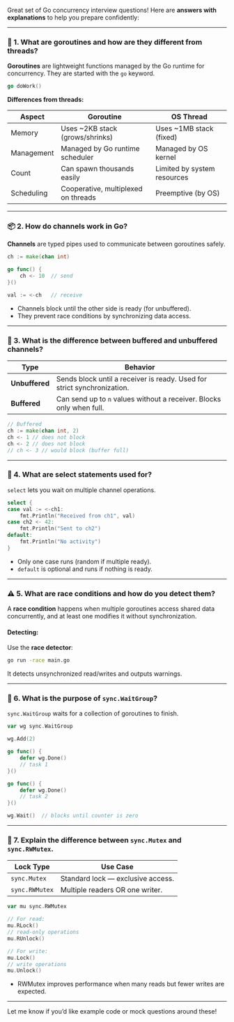 Great set of Go concurrency interview questions! Here are **answers with explanations** to help you prepare confidently:

---

### 🧵 1. What are goroutines and how are they different from threads?

**Goroutines** are lightweight functions managed by the Go runtime for concurrency. They are started with the `go` keyword.

```go
go doWork()
```

**Differences from threads:**

| Aspect     | Goroutine                           | OS Thread                   |
| ---------- | ----------------------------------- | --------------------------- |
| Memory     | Uses \~2KB stack (grows/shrinks)    | Uses \~1MB stack (fixed)    |
| Management | Managed by Go runtime scheduler     | Managed by OS kernel        |
| Count      | Can spawn thousands easily          | Limited by system resources |
| Scheduling | Cooperative, multiplexed on threads | Preemptive (by OS)          |

---

### 📦 2. How do channels work in Go?

**Channels** are typed pipes used to communicate between goroutines safely.

```go
ch := make(chan int)

go func() {
    ch <- 10  // send
}()

val := <-ch   // receive
```

* Channels block until the other side is ready (for unbuffered).
* They prevent race conditions by synchronizing data access.

---

### 🔄 3. What is the difference between buffered and unbuffered channels?

| Type           | Behavior                                                                |
| -------------- | ----------------------------------------------------------------------- |
| **Unbuffered** | Sends block until a receiver is ready. Used for strict synchronization. |
| **Buffered**   | Can send up to `n` values without a receiver. Blocks only when full.    |

```go
// Buffered
ch := make(chan int, 2)
ch <- 1 // does not block
ch <- 2 // does not block
// ch <- 3 // would block (buffer full)
```

---

### 🔘 4. What are select statements used for?

`select` lets you wait on multiple channel operations.

```go
select {
case val := <-ch1:
    fmt.Println("Received from ch1", val)
case ch2 <- 42:
    fmt.Println("Sent to ch2")
default:
    fmt.Println("No activity")
}
```

* Only one case runs (random if multiple ready).
* `default` is optional and runs if nothing is ready.

---

### ⚠️ 5. What are race conditions and how do you detect them?

A **race condition** happens when multiple goroutines access shared data concurrently, and at least one modifies it without synchronization.

#### Detecting:

Use the **race detector**:

```bash
go run -race main.go
```

It detects unsynchronized read/writes and outputs warnings.

---

### 👥 6. What is the purpose of `sync.WaitGroup`?

`sync.WaitGroup` waits for a collection of goroutines to finish.

```go
var wg sync.WaitGroup

wg.Add(2)

go func() {
    defer wg.Done()
    // task 1
}()

go func() {
    defer wg.Done()
    // task 2
}()

wg.Wait()  // blocks until counter is zero
```

---

### 🔐 7. Explain the difference between `sync.Mutex` and `sync.RWMutex`.

| Lock Type      | Use Case                          |
| -------------- | --------------------------------- |
| `sync.Mutex`   | Standard lock — exclusive access. |
| `sync.RWMutex` | Multiple readers OR one writer.   |

```go
var mu sync.RWMutex

// For read:
mu.RLock()
// read-only operations
mu.RUnlock()

// For write:
mu.Lock()
// write operations
mu.Unlock()
```

* RWMutex improves performance when many reads but fewer writes are expected.

---

Let me know if you’d like example code or mock questions around these!
